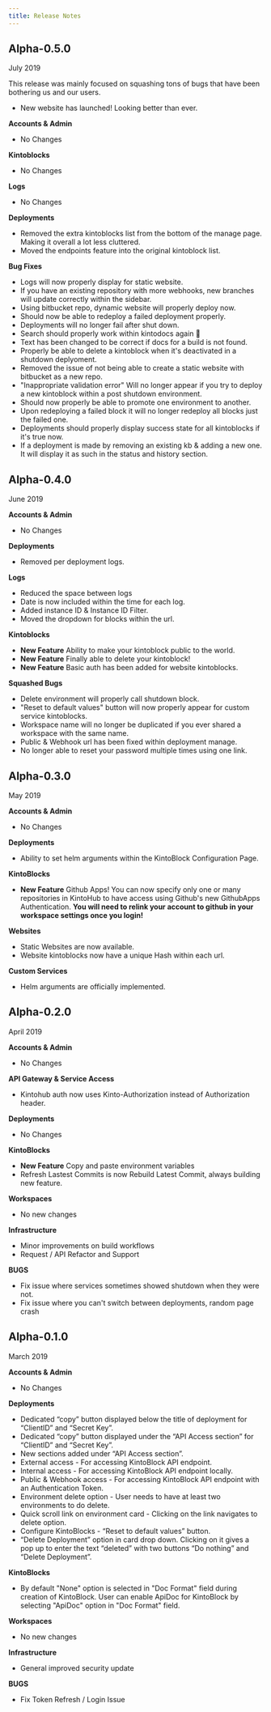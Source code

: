 ```yaml
---
title: Release Notes
---
```


## Alpha-0.5.0
July 2019

This release was mainly focused on squashing tons of bugs that have been bothering us and our users. 


* New website has launched! Looking better than ever. 

**Accounts & Admin**

* No Changes

**Kintoblocks**

* No Changes

**Logs**

* No Changes

**Deployments**
* Removed the extra kintoblocks list from the bottom of the manage page. Making it overall a lot less cluttered.
* Moved the endpoints feature into the original kintoblock list.
 
**Bug Fixes**
 
* Logs will now properly display for static website.
* If you have an existing repository with more webhooks, new branches will update correctly within the sidebar.
* Using bitbucket repo, dynamic website will properly deploy now.
* Should now be able to redeploy a failed deployment properly.
* Deployments will no longer fail after shut down.
* Search should properly work within kintodocs again 🙂
* Text has been changed to be correct if docs for a build is not found.
* Properly be able to delete a kintoblock when it's deactivated in a shutdown deplyoment.
* Removed the issue of not being able to create a static website with bitbucket as a new repo.
* "Inappropriate validation error" Will no longer appear if you try to deploy a new kintoblock within a post shutdown environment.
* Should now properly be able to promote one environment to another.
* Upon redeploying a failed block it will no longer redeploy all blocks just the failed one. 
* Deployments should properly display success state for all  kintoblocks if it's true now.
* If a deployment is made by removing an existing kb & adding a new one. It will display it as such in the status and history section.
 
## Alpha-0.4.0
June 2019

**Accounts & Admin**

* No Changes

**Deployments**

* Removed per deployment logs. 

**Logs**

* Reduced the space between logs
* Date is now included within the time for each log.
* Added instance ID & Instance ID Filter.
* Moved the dropdown for blocks within the url. 

**Kintoblocks**
   
* **New Feature** Ability to make your kintoblock public to the world.
* **New Feature** Finally able to delete your kintoblock! 
* **New Feature** Basic auth has been added for website kintoblocks. 

**Squashed Bugs**
* Delete environment will properly call shutdown block.
* "Reset to default values" button will now properly appear for custom service kintoblocks.
* Workspace name will no longer be duplicated if you ever shared a workspace with the same name.
* Public & Webhook url has been fixed within deployment manage.
* No longer able to reset your password multiple times using one link. 

## Alpha-0.3.0
May 2019

**Accounts & Admin**

* No Changes

**Deployments**
* Ability to set helm arguments within the KintoBlock Configuration Page.

**KintoBlocks**

* **New Feature** Github Apps! You can now specify only one or many repositories in KintoHub to have access using Github's new GithubApps Authentication. **You will need to relink your account to github in your workspace settings once you login!**

**Websites**
* Static Websites are now available.
* Website kintoblocks now have a unique Hash within each url.

**Custom Services**
* Helm arguments are officially implemented.

## Alpha-0.2.0
April 2019

**Accounts & Admin**

* No Changes

**API Gateway & Service Access**

* Kintohub auth now uses Kinto-Authorization instead of Authorization header.

**Deployments**

* No Changes

**KintoBlocks**

* **New Feature** Copy and paste environment variables
* Refresh Lastest Commits is now Rebuild Latest Commit, always building new feature.

**Workspaces**

* No new changes

**Infrastructure**

* Minor improvements on build workflows
* Request / API Refactor and Support


**BUGS**

* Fix issue where services sometimes showed shutdown when they were not.
* Fix issue where you can't switch between deployments, random page crash


## Alpha-0.1.0
March 2019

**Accounts & Admin**

* No Changes

**Deployments**

* Dedicated “copy” button displayed below the title of deployment for “ClientID” and “Secret Key”.
* Dedicated “copy” button displayed under the “API Access section”  for “ClientID” and “Secret Key”.
* New sections added under “API Access section”. 
* External access - For accessing KintoBlock API endpoint.
* Internal access - For accessing KintoBlock API endpoint locally.
* Public & Webhook access - For accessing KintoBlock API endpoint with an Authentication Token.
* Environment delete option - User needs to have at least two environments to do delete.
* Quick scroll link on environment card  - Clicking on the link navigates to delete option.
* Configure KintoBlocks - “Reset to default values” button. 
* “Delete Deployment” option in card drop down. Clicking on it gives a pop up to enter the text “deleted” with two buttons “Do nothing” and “Delete Deployment”.

**KintoBlocks**

* By default "None" option is selected in "Doc Format" field during creation of KintoBlock. User can enable ApiDoc for KintoBlock by selecting "ApiDoc" option in "Doc Format" field.

**Workspaces**

* No new changes

**Infrastructure**

* General improved security update

**BUGS**

* Fix Token Refresh / Login Issue
